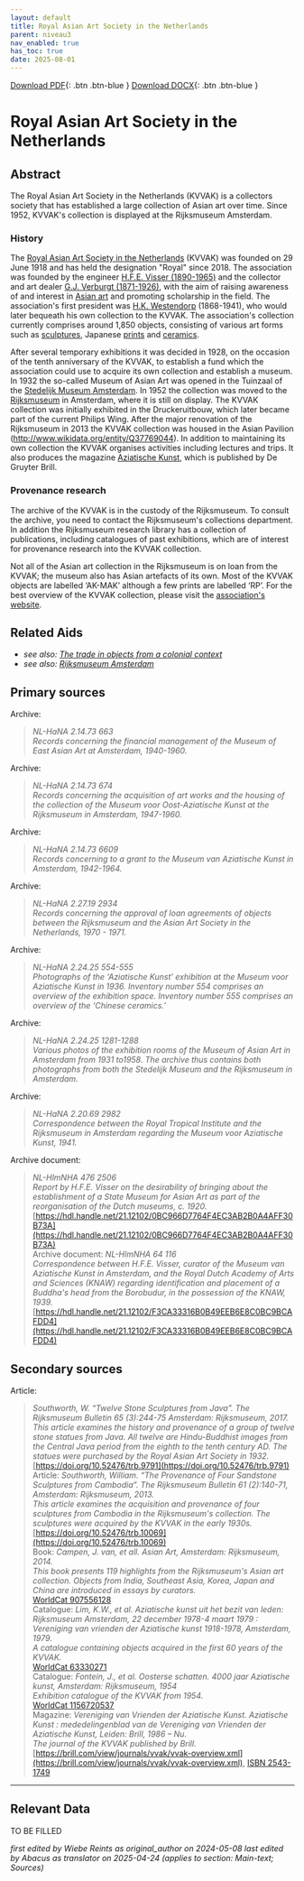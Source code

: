 ```yaml
---
layout: default
title: Royal Asian Art Society in the Netherlands
parent: niveau3
nav_enabled: true
has_toc: true
date: 2025-08-01
--- 
```



[Download PDF](https://raw.githubusercontent.com/colonial-heritage/research-guides-dev/refs/heads/main/EXPORTS/PDF/niveau3/English/KVVAK.pdf){: .btn .btn-blue }     [Download DOCX](https://raw.githubusercontent.com/colonial-heritage/research-guides-dev/refs/heads/main/EXPORTS/DOCX/niveau3/English/KVVAK.docx){: .btn .btn-blue }


# Royal Asian Art Society in the Netherlands


## Abstract

The Royal Asian Art Society in the Netherlands (KVVAK) is a collectors society that has established a large collection of Asian art over time. Since 1952, KVVAK's collection is displayed at the Rijksmuseum Amsterdam.

### History

The [Royal Asian Art Society in the Netherlands](https://www.wikidata.org/entity/Q96749093) (KVVAK) was founded on 29 June 1918 and has held the designation "Royal" since 2018. The association was founded by the engineer [H.F.E. Visser (1890-1965)](https://www.wikidata.org/entity/Q83286861) and the collector and art dealer [G.J. Verburgt (1871-1926)](https://www.wikidata.org/entity/Q84499681), with the aim of raising awareness of and interest in [Asian art](https://www.wikidata.org/entity/Q3399573) and promoting scholarship in the field. The association's first president was [H.K. Westendorp](https://www.wikidata.org/entity/Q96749169) (1868-1941), who would later bequeath his own collection to the KVVAK. The association's collection currently comprises around 1,850 objects, consisting of various art forms such as [sculptures](http://vocab.getty.edu/aat/300047090), Japanese [prints](http://vocab.getty.edu/aat/300106750) and [ceramics](http://vocab.getty.edu/aat/300310706). 

After several temporary exhibitions it was decided in 1928, on the occasion of the tenth anniversary of the KVVAK, to establish a fund which the association could use to acquire its own collection and establish a museum. In 1932 the so-called Museum of Asian Art was opened in the Tuinzaal of the [Stedelijk Museum Amsterdam](https://www.wikidata.org/entity/Q924335). In 1952 the collection was moved to the [Rijksmuseum](https://www.wikidata.org/entity/Q190804) in Amsterdam, where it is still on display. The KVVAK collection was initially exhibited in the Druckeruitbouw, which later became part of the current Philips Wing. After the major renovation of the Rijksmuseum in 2013 the KVVAK collection was housed in the Asian Pavilion (http://www.wikidata.org/entity/Q37769044). In addition to maintaining its own collection the KVVAK organises activities including lectures and trips. It also produces the magazine [Aziatische Kunst](https://brill.com/view/journals/vvak/vvak-overview.xml), which is published by De Gruyter Brill.

### Provenance research

The archive of the KVVAK is in the custody of the Rijksmuseum. To consult the archive, you need to contact the Rijksmuseum's collections department. In addition the Rijksmuseum research library has a collection of publications, including catalogues of past exhibitions, which are of interest for provenance research into the KVVAK collection. 

Not all of the Asian art collection in the Rijksmuseum is on loan from the KVVAK; the museum also has Asian artefacts of its own. Most of the KVVAK objects are labelled ‘AK-MAK’ although a few prints are labelled ‘RP’. For the best overview of the KVVAK collection, please visit the [association's website](https://www.kvvak.nl/collectie/).


## Related Aids

 - _see also: [The trade in objects from a colonial context](niveau2/English/Trade_20240316.yml)_  
 - _see also: [Rijksmuseum Amsterdam](niveau3/English/RijksmuseumAmsterdam_20240905.yml)_  

## Primary sources

Archive:
  > *NL-HaNA 2.14.73 663*  
> _Records concerning the financial management of the Museum of East Asian Art at Amsterdam, 1940-1960._  
>   
Archive:
  > *NL-HaNA 2.14.73 674*  
> _Records concerning the acquisition of art works and the housing of the collection of the Museum voor Oost-Aziatische Kunst at the Rijksmuseum in Amsterdam, 1947-1960._  
>   
Archive:
  > *NL-HaNA 2.14.73 6609*  
> _Records concerning to a grant to the Museum van Aziatische Kunst in Amsterdam, 1942-1964._  
>   
Archive:
  > *NL-HaNA 2.27.19 2934*  
> _Records concerning the approval of loan agreements of objects between the Rijksmuseum and the Asian Art Society in the Netherlands, 1970 - 1971._  
>   
Archive:
  > *NL-HaNA 2.24.25 554-555*  
> _Photographs of the ‘Aziatische Kunst’ exhibition at the Museum voor Aziatische Kunst in 1936. Inventory number 554 comprises an overview of the exhibition space. Inventory number 555 comprises an overview of the ‘Chinese ceramics.’_  
>   
Archive:
  > *NL-HaNA 2.24.25 1281-1288*  
> _Various photos of the exhibition rooms of the Museum of Asian Art in Amsterdam from 1931 to1958. The archive thus contains both photographs from both the Stedelijk Museum and the Rijksmuseum in Amsterdam._  
>   
Archive:
  > *NL-HaNA 2.20.69 2982*  
> _Correspondence between the Royal Tropical Institute and the Rijksmuseum in Amsterdam regarding the Museum voor Aziatische Kunst, 1941._  
>   
Archive document:
  > *NL-HlmNHA 476 2506*  
> _Report by H.F.E. Visser on the desirability of bringing about the establishment of a State Museum for Asian Art as part of the reorganisation of the Dutch museums, c. 1920._  
> [https://hdl.handle.net/21.12102/0BC966D7764F4EC3AB2B0A4AFF30B73A](https://hdl.handle.net/21.12102/0BC966D7764F4EC3AB2B0A4AFF30B73A)  
Archive document:
  > *NL-HlmNHA 64 116*  
> _Correspondence between H.F.E. Visser, curator of the Museum van Aziatische Kunst in Amsterdam, and the Royal Dutch Academy of Arts and Sciences (KNAW) regarding identification and placement of a Buddha's head from the Borobudur, in the possession of the KNAW, 1939._  
> [https://hdl.handle.net/21.12102/F3CA33316B0B49EEB6E8C0BC9BCAFDD4](https://hdl.handle.net/21.12102/F3CA33316B0B49EEB6E8C0BC9BCAFDD4)  
## Secondary sources

Article:
  > *Southworth, W. “Twelve Stone Sculptures from Java”. The Rijksmuseum Bulletin 65 (3):244-75 Amsterdam: Rijksmuseum, 2017.*  
> _This article examines the history and provenance of a group of twelve stone statues from Java. All twelve are Hindu-Buddhist images from the Central Java period from the eighth to the tenth century AD. The statues were purchased by the Royal Asian Art Society in 1932._  
> [https://doi.org/10.52476/trb.9791](https://doi.org/10.52476/trb.9791)  
Article:
  > *Southworth, William. “The Provenance of Four Sandstone Sculptures from Cambodia”. The Rijksmuseum Bulletin 61 (2):140-71, Amsterdam: Rijksmuseum, 2013.*  
> _This article examines the acquisition and provenance of four sculptures from Cambodia in the Rijksmuseum's collection. The sculptures were acquired by the KVVAK in the early 1930s._  
> [https://doi.org/10.52476/trb.10069](https://doi.org/10.52476/trb.10069)  
Book:
  > *Campen, J. van, et all. Asian Art, Amsterdam: Rijksmuseum, 2014.*  
> _This book presents 119 highlights from the Rijksmuseum's Asian art collection. Objects from India, Southeast Asia, Korea, Japan and China are introduced in essays by curators._  
> [WorldCat 907556128](https://search.worldcat.org/title/907556128)  
Catalogue:
  > *Lim, K.W., et al. Aziatische kunst uit het bezit van leden: Rijksmuseum Amsterdam, 22 december 1978-4 maart 1979 : Vereniging van vrienden der Aziatische kunst 1918-1978, Amsterdam, 1979.*  
> _A catalogue containing objects acquired in the first 60 years of the KVVAK._  
> [WorldCat 63330271](https://search.worldcat.org/title/63330271)  
Catalogue:
  > *Fontein, J., et al. Oosterse schatten. 4000 jaar Aziatische kunst, Amsterdam: Rijksmuseum, 1954*  
> _Exhibition catalogue of the KVVAK from 1954._  
> [WorldCat 1156720537](https://search.worldcat.org/title/1156720537)  
Magazine:
  > *Vereniging van Vrienden der Aziatische Kunst. Aziatische Kunst : mededelingenblad van de Vereniging van Vrienden der Aziatische Kunst, Leiden: Brill, 1986 – Nu.*  
> _The journal of the KVVAK published by Brill._  
> [https://brill.com/view/journals/vvak/vvak-overview.xml](https://brill.com/view/journals/vvak/vvak-overview.xml), [ISBN 2543-1749](https://portal.issn.org/resource/ISSN/2543-1749)  


---
## Relevant Data 
TO BE FILLED

_first edited by Wiebe Reints as original_author on 2024-05-08_
_last edited by Abacus as translator on 2025-04-24
        (applies to section: Main-text; Sources)_
        